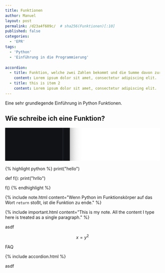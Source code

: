 ```yaml
---
title: Funktionen
author: Manuel
layout: post
permalink: /d23a4f609c/  # sha256(Funktionen)[:10]
published: false
categories:
  - 'EPR'
tags:
  - 'Python'
  - 'Einführung in die Programmierung'

accordion: 
  - title: Funktion, welche zwei Zahlen bekommt und die Summe davon zurückgibt (returnd)
    content: Lorem ipsum dolor sit amet, consectetur adipiscing elit. 
  - title: this is item 2
    content: Lorem ipsum dolor sit amet, consectetur adipiscing elit.
---
```


Eine sehr grundlegende Einführung in Python Funktionen.

## Wie schreibe ich eine Funktion?

![image tooltip here](/assets/imgs/image.jpg)

{% highlight python %}
print("hello")

def f():
    print("hrllo")
  
f()
{% endhighlight %}


{% include note.html content="Wenn Python im Funktionskörper auf das Wort `return` stoßt, ist die Funktion zu ende." %}


{% include important.html content="This is my note. All the content I type here is treated as a single paragraph." %}

asdf

$$ x = y ^2 $$


FAQ

{% include accordion.html %}

asdf
